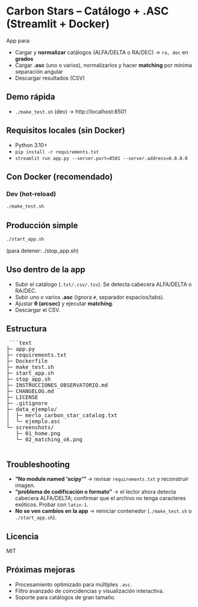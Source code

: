 # Carbon Stars – Catálogo + .ASC (Streamlit + Docker)

App para:
- Cargar y **normalizar** catálogos (ALFA/DELTA o RA/DEC) → `ra, dec` en **grados**
- Cargar **.asc** (uno o varios), normalizarlos y hacer **matching** por mínima separación angular
- Descargar resultados (CSV)

## Demo rápida
- `./make_test.sh` (dev) -> http://localhost:8501

## Requisitos locales (sin Docker)
- Python 3.10+
- `pip install -r requirements.txt`
- `streamlit run app.py --server.port=8501 --server.address=0.0.0.0`

## Con Docker (recomendado)
### Dev (hot-reload)
```bash
./make_test.sh
```

## Producción simple
```bash
./start_app.sh
```
(para detener: ./stop_app.sh)

## Uso dentro de la app
- Subir el catálogo (`.txt/.csv/.tsv`). Se detecta cabecera ALFA/DELTA o RA/DEC.
- Subir uno o varios **.asc** (ignora `#`, separador espacios/tabs).
- Ajustar **θ (arcsec)** y ejecutar **matching**.
- Descargar el CSV.

## Estructura
<pre> ```text
├─ app.py
├─ requirements.txt
├─ Dockerfile
├─ make_test.sh
├─ start_app.sh
├─ stop_app.sh
├─ INSTRUCCIONES_OBSERVATORIO.md
├─ CHANGELOG.md
├─ LICENSE
├─ .gitignore
├─ data_ejemplo/
│  ├─ merlo_carbon_star_catalog.txt
│  └─ ejemplo.asc
└─ screenshots/
   ├─ 01_home.png
   └─ 02_matching_ok.png
   </pre>


## Troubleshooting
- **“No module named 'scipy'”** -> revisar `requirements.txt` y reconstruir imagen.
- **“problema de codificación o formato”** -> el lector ahora detecta cabecera ALFA/DELTA; confirmar que el archivo no tenga caracteres exóticos. Probar con `latin-1`.
- **No se ven cambios en la app** -> reiniciar contenedor (`./make_test.sh` o `./start_app.sh`).

## Licencia
MIT

## Próximas mejoras
- Procesamiento optimizado para múltiples `.asc`.
- Filtro avanzado de coincidencias y visualización interactiva.
- Soporte para catálogos de gran tamaño.
